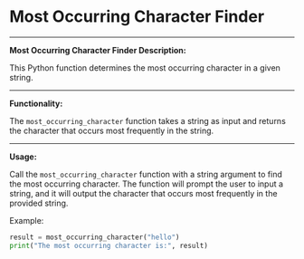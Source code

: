 # Most Occurring Character Finder

---------------------------------------------------
**Most Occurring Character Finder Description:**

This Python function determines the most occurring character in a given string.

---------------------------------------------------
**Functionality:**

The `most_occurring_character` function takes a string as input and returns the character that occurs most frequently in the string.

---------------------------------------------------
**Usage:**

Call the `most_occurring_character` function with a string argument to find the most occurring character. The function will prompt the user to input a string, and it will output the character that occurs most frequently in the provided string.

Example:
```python
result = most_occurring_character("hello")
print("The most occurring character is:", result)
